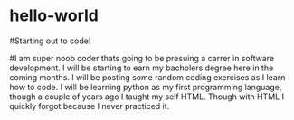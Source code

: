 # hello-world
#Starting out to code!

#I am super noob coder thats going to be presuing a carrer in software development. I will be starting to earn my bacholers degree here in the coming months. I will be posting some random coding exercises as I learn how to code. I will be learning python as my first programming language, though a couple of years ago I taught my self HTML. Though with HTML I quickly forgot because I never practiced it.
